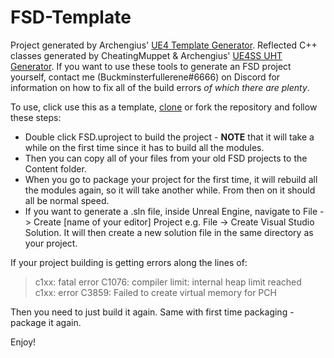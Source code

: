 # FSD-Template

Project generated by Archengius' [UE4 Template Generator](https://github.com/Archengius/UE4GameProjectGenerator). Reflected C++ classes generated by CheatingMuppet & Archengius' [UE4SS UHT Generator](https://github.com/UE4SS/UE4SS). If you want to use these tools to generate an FSD project yourself, contact me (Buckminsterfullerene#6666) on Discord for information on how to fix all of the build errors *of which there are plenty*.

To use, click use this as a template, [clone](https://docs.github.com/en/desktop/contributing-and-collaborating-using-github-desktop/adding-and-cloning-repositories/cloning-and-forking-repositories-from-github-desktop) or fork the repository and follow these steps:
* Double click FSD.uproject to build the project - **NOTE** that it will take a while on the first time since it has to build all the modules. 
* Then you can copy all of your files from your old FSD projects to the Content folder. 
* When you go to package your project for the first time, it will rebuild all the modules again, so it will take another while. From then on it should all be normal speed.
* If you want to generate a .sln file, inside Unreal Engine, navigate to File -> Create [name of your editor] Project e.g. File -> Create Visual Studio Solution. It will then create a new solution file in the same directory as your project.

If your project building is getting errors along the lines of:
> c1xx: fatal error C1076: compiler limit: internal heap limit reached<br>
> c1xx: error C3859: Failed to create virtual memory for PCH


Then you need to just build it again. Same with first time packaging - package it again.

Enjoy!
